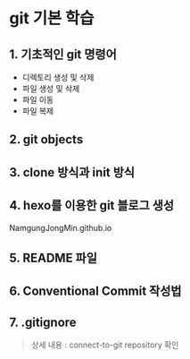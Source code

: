 # git 기본 학습

## 1. 기초적인 git 명령어

- 디렉토리 생성 및 삭제
- 파일 생성 및 삭제
- 파일 이동
- 파일 복제

## 2. git objects

## 3. clone 방식과 init 방식

## 4. hexo를 이용한 git 블로그 생성

NamgungJongMin.github.io

## 5. README 파일

## 6. Conventional Commit 작성법

## 7. .gitignore

> 상세 내용 : connect-to-git repository 확인
